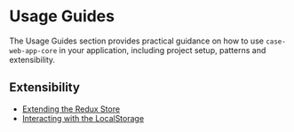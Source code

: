 # Usage Guides

The Usage Guides section provides practical guidance on how to use `case-web-app-core` in your application, including project setup, patterns and extensibility.

## Extensibility

- [Extending the Redux Store](./ExtendingTheStore.md)
- [Interacting with the LocalStorage](./InteractingWithLocalStorage.md)
